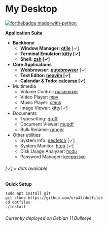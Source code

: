 # My Desktop

[![forthebadge made-with-python](http://forthebadge.com/images/badges/made-with-python.svg)](https://www.python.org/)

**Application Suite**
* **Backbone**
    * **Window Manager: [qtile](https://github.com/qtile/qtile)** [✓]
    * **Terminal Emulator: [kitty](https://github.com/kovidgoyal/kitty) [✓]**
    * **Shell: [zsh](https://github.com/zsh-users/zsh) [✓]**
* **Core Applications**
    * **Webbrowser: [qutebrowser](https://github.com/qutebrowser/qutebrowser)** [✓]
    * **Text Editor: [neovim](https://github.com/neovim/neovim) [✓]**
    * **Calendar & Todo: [calcurse](https://github.com/lfos/calcurse) [✓]**
* Multimedia
    * Volume Control: [pulsemixer](https://github.com/GeorgeFilipkin/pulsemixer)
    * Video Player: [mpv](https://github.com/mpv-player/mpv)
    * Music Player: [cmus](https://github.com/cmus/cmus)
    * Image Viewer: [kitty](https://sw.kovidgoyal.net/kitty/kittens/icat/)[✓]
* Documents
    * Typesetting: [groff](https://www.gnu.org/software/groff)
    * Document Viewer: [mupdf](https://github.com/ArtifexSoftware/mupdf)
    * Bulk Rename: [ranger](https://github.com/ranger/ranger)
* Other utilities
    * System Info: [neofetch](https://github.com/dylanaraps/neofetch) [✓]
    * System Monitor: [htop](https://github.com/htop-dev/htop) [✓]
    * Disk Usage Analyzer: [ncdu](https://dev.yorhel.nl/ncdu)
    * Password Manager: [keepassxc](https://github.com/keepassxreboot/keepassxc)

###### [✓] = dots available

**Quick Setup**

    sudo apt install git
    git clone https://github.com/ura43/dotfiles
    cd dotfiles
    ./install

###### Currently deployed on Debian 11 Bullseye
